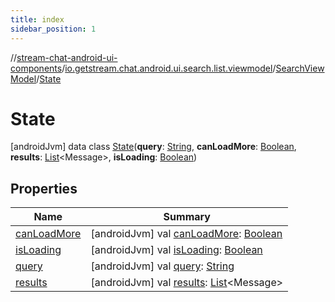 ```yaml
---
title: index
sidebar_position: 1
---
```

//[stream-chat-android-ui-components](../../../../index.md)/[io.getstream.chat.android.ui.search.list.viewmodel](../../index.md)/[SearchViewModel](../index.md)/[State](index.md)



# State  
 [androidJvm] data class [State](index.md)(**query**: [String](https://kotlinlang.org/api/latest/jvm/stdlib/kotlin/-string/index.html), **canLoadMore**: [Boolean](https://kotlinlang.org/api/latest/jvm/stdlib/kotlin/-boolean/index.html), **results**: [List](https://kotlinlang.org/api/latest/jvm/stdlib/kotlin.collections/-list/index.html)&lt;Message&gt;, **isLoading**: [Boolean](https://kotlinlang.org/api/latest/jvm/stdlib/kotlin/-boolean/index.html))   


## Properties  
  
|  Name |  Summary | 
|---|---|
| <a name="io.getstream.chat.android.ui.search.list.viewmodel/SearchViewModel.State/canLoadMore/#/PointingToDeclaration/"></a>[canLoadMore](canLoadMore.md)| <a name="io.getstream.chat.android.ui.search.list.viewmodel/SearchViewModel.State/canLoadMore/#/PointingToDeclaration/"></a> [androidJvm] val [canLoadMore](canLoadMore.md): [Boolean](https://kotlinlang.org/api/latest/jvm/stdlib/kotlin/-boolean/index.html)   <br/>|
| <a name="io.getstream.chat.android.ui.search.list.viewmodel/SearchViewModel.State/isLoading/#/PointingToDeclaration/"></a>[isLoading](isLoading.md)| <a name="io.getstream.chat.android.ui.search.list.viewmodel/SearchViewModel.State/isLoading/#/PointingToDeclaration/"></a> [androidJvm] val [isLoading](isLoading.md): [Boolean](https://kotlinlang.org/api/latest/jvm/stdlib/kotlin/-boolean/index.html)   <br/>|
| <a name="io.getstream.chat.android.ui.search.list.viewmodel/SearchViewModel.State/query/#/PointingToDeclaration/"></a>[query](query.md)| <a name="io.getstream.chat.android.ui.search.list.viewmodel/SearchViewModel.State/query/#/PointingToDeclaration/"></a> [androidJvm] val [query](query.md): [String](https://kotlinlang.org/api/latest/jvm/stdlib/kotlin/-string/index.html)   <br/>|
| <a name="io.getstream.chat.android.ui.search.list.viewmodel/SearchViewModel.State/results/#/PointingToDeclaration/"></a>[results](results.md)| <a name="io.getstream.chat.android.ui.search.list.viewmodel/SearchViewModel.State/results/#/PointingToDeclaration/"></a> [androidJvm] val [results](results.md): [List](https://kotlinlang.org/api/latest/jvm/stdlib/kotlin.collections/-list/index.html)&lt;Message&gt;   <br/>|

